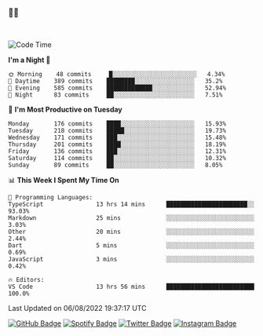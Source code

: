 ### 🤙🍺

<!-- <a href="https://github-readme-stats.vercel.app/api?username=hzak2xx&count_private=true&show_icons=true&theme=dracula">
  <img align="center" src="https://github-readme-stats.vercel.app/api?username=hzak2xx&count_private=true&show_icons=true&theme=dracula" />
</a>
</br> -->
</br>

<!--START_SECTION:waka-->
![Code Time](http://img.shields.io/badge/Code%20Time-0%20secs-blue)

**I'm a Night 🦉** 

```text
🌞 Morning    48 commits     █░░░░░░░░░░░░░░░░░░░░░░░░   4.34% 
🌆 Daytime    389 commits    ████████░░░░░░░░░░░░░░░░░   35.2% 
🌃 Evening    585 commits    █████████████░░░░░░░░░░░░   52.94% 
🌙 Night      83 commits     ██░░░░░░░░░░░░░░░░░░░░░░░   7.51%

```
📅 **I'm Most Productive on Tuesday** 

```text
Monday       176 commits    ████░░░░░░░░░░░░░░░░░░░░░   15.93% 
Tuesday      218 commits    █████░░░░░░░░░░░░░░░░░░░░   19.73% 
Wednesday    171 commits    ███░░░░░░░░░░░░░░░░░░░░░░   15.48% 
Thursday     201 commits    ████░░░░░░░░░░░░░░░░░░░░░   18.19% 
Friday       136 commits    ███░░░░░░░░░░░░░░░░░░░░░░   12.31% 
Saturday     114 commits    ██░░░░░░░░░░░░░░░░░░░░░░░   10.32% 
Sunday       89 commits     ██░░░░░░░░░░░░░░░░░░░░░░░   8.05%

```


📊 **This Week I Spent My Time On** 

```text
💬 Programming Languages: 
TypeScript               13 hrs 14 mins      ███████████████████████░░   93.03% 
Markdown                 25 mins             ░░░░░░░░░░░░░░░░░░░░░░░░░   3.03% 
Other                    20 mins             ░░░░░░░░░░░░░░░░░░░░░░░░░   2.44% 
Dart                     5 mins              ░░░░░░░░░░░░░░░░░░░░░░░░░   0.69% 
JavaScript               3 mins              ░░░░░░░░░░░░░░░░░░░░░░░░░   0.42%

🔥 Editors: 
VS Code                  13 hrs 56 mins      █████████████████████████   100.0%

```


 Last Updated on 06/08/2022 19:37:17 UTC
<!--END_SECTION:waka-->

[![GitHub Badge](https://img.shields.io/badge/GitHub-100000?style=for-the-badge&logo=github&logoColor=white)](https://github.com/hzak2xx)
[![Spotify Badge](https://img.shields.io/badge/Spotify-1ED760?&style=for-the-badge&logo=spotify&logoColor=white)](https://open.spotify.com/user/uf90s6sbbh75a1mt44clkhkvf)
[![Twitter Badge](https://img.shields.io/badge/Twitter-1DA1F2?style=for-the-badge&logo=twitter&logoColor=white)](https://twitter.com/hzak2xx)
[![Instagram Badge](https://img.shields.io/badge/Instagram-E4405F?style=for-the-badge&logo=instagram&logoColor=white)](https://www.instagram.com/hzak2xx/)
